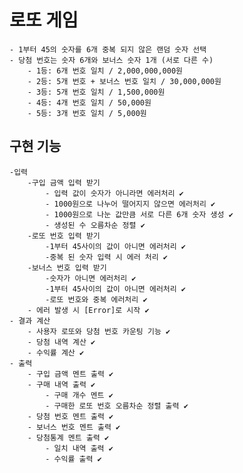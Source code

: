 로또 게임
=

    - 1부터 45의 숫자를 6개 중복 되지 않은 랜덤 숫자 선택
    - 당첨 번호는 숫자 6개와 보너스 숫자 1개 (서로 다른 수)
        - 1등: 6개 번호 일치 / 2,000,000,000원
        - 2등: 5개 번호 + 보너스 번호 일치 / 30,000,000원
        - 3등: 5개 번호 일치 / 1,500,000원
        - 4등: 4개 번호 일치 / 50,000원
        - 5등: 3개 번호 일치 / 5,000원

구현 기능
-
    -입력
        -구입 금액 입력 받기
            - 입력 값이 숫자가 아니라면 에러처리 ✔
            - 1000원으로 나누어 떨어지지 않으면 에러처리 ✔
            - 1000원으로 나눈 값만큼 서로 다른 6개 숫자 생성 ✔
            - 생성된 수 오름차순 정렬 ✔
        -로또 번호 입력 받기
            -1부터 45사이의 값이 아니면 에러처리 ✔
            -중복 된 숫자 입력 시 에러 처리 ✔
        -보너스 번호 입력 받기
            -숫자가 아니면 에러처리 ✔
            -1부터 45사이의 값이 아니면 에러처리 ✔
            -로또 번호와 중복 에러처리 ✔
        - 에러 발생 시 [Error]로 시작 ✔
    - 결과 계산
        - 사용자 로또와 당첨 번호 카운팅 기능 ✔
        - 당첨 내역 계산 ✔
        - 수익률 계산 ✔
    - 출력
        - 구입 금액 멘트 출력 ✔
        - 구매 내역 출력 ✔
            - 구매 개수 멘트 ✔
            - 구매한 로또 번호 오름차순 정렬 출력 ✔
        - 당첨 번호 멘트 출력 ✔
        - 보너스 번호 멘트 출력 ✔
        - 당첨통계 멘트 출력 ✔
            - 일치 내역 출력 ✔
            - 수익률 출력 ✔
    


    